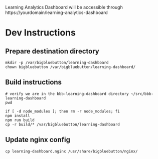 Learning Analytics Dashboard will be accessible through https://yourdomain/learning-analytics-dashboard

# Dev Instructions

## Prepare destination directory

```
mkdir -p /var/bigbluebutton/learning-dashboard
chown bigbluebutton /var/bigbluebutton/learning-dashboard/
```

## Build instructions

```
# verify we are in the bbb-learning-dashboard directory ~/src/bbb-learning-dashboard
pwd

if [ -d node_modules ]; then rm -r node_modules; fi
npm install
npm run build
cp -r build/* /var/bigbluebutton/learning-dashboard
```

## Update nginx config

```
cp learning-dashboard.nginx /usr/share/bigbluebutton/nginx/
```
